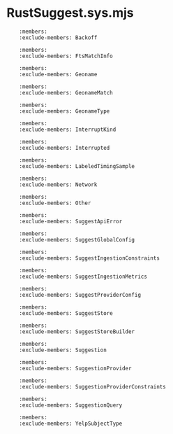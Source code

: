 # RustSuggest.sys.mjs
```{js:autoclass} RustSuggest.sys.Backoff
    :members:
    :exclude-members: Backoff
```
```{js:autoclass} RustSuggest.sys.FtsMatchInfo
    :members:
    :exclude-members: FtsMatchInfo
```
```{js:autoclass} RustSuggest.sys.Geoname
    :members:
    :exclude-members: Geoname
```
```{js:autoclass} RustSuggest.sys.GeonameMatch
    :members:
    :exclude-members: GeonameMatch
```
```{js:autoclass} RustSuggest.sys.GeonameType
    :members:
    :exclude-members: GeonameType
```
```{js:autoclass} RustSuggest.sys.InterruptKind
    :members:
    :exclude-members: InterruptKind
```
```{js:autoclass} RustSuggest.sys.Interrupted
    :members:
    :exclude-members: Interrupted
```
```{js:autoclass} RustSuggest.sys.LabeledTimingSample
    :members:
    :exclude-members: LabeledTimingSample
```
```{js:autoclass} RustSuggest.sys.Network
    :members:
    :exclude-members: Network
```
```{js:autoclass} RustSuggest.sys.Other
    :members:
    :exclude-members: Other
```
```{js:autoclass} RustSuggest.sys.SuggestApiError
    :members:
    :exclude-members: SuggestApiError
```
```{js:autoclass} RustSuggest.sys.SuggestGlobalConfig
    :members:
    :exclude-members: SuggestGlobalConfig
```
```{js:autoclass} RustSuggest.sys.SuggestIngestionConstraints
    :members:
    :exclude-members: SuggestIngestionConstraints
```
```{js:autoclass} RustSuggest.sys.SuggestIngestionMetrics
    :members:
    :exclude-members: SuggestIngestionMetrics
```
```{js:autoclass} RustSuggest.sys.SuggestProviderConfig
    :members:
    :exclude-members: SuggestProviderConfig
```
```{js:autoclass} RustSuggest.sys.SuggestStore
    :members:
    :exclude-members: SuggestStore
```
```{js:autoclass} RustSuggest.sys.SuggestStoreBuilder
    :members:
    :exclude-members: SuggestStoreBuilder
```
```{js:autoclass} RustSuggest.sys.Suggestion
    :members:
    :exclude-members: Suggestion
```
```{js:autoclass} RustSuggest.sys.SuggestionProvider
    :members:
    :exclude-members: SuggestionProvider
```
```{js:autoclass} RustSuggest.sys.SuggestionProviderConstraints
    :members:
    :exclude-members: SuggestionProviderConstraints
```
```{js:autoclass} RustSuggest.sys.SuggestionQuery
    :members:
    :exclude-members: SuggestionQuery
```
```{js:autoclass} RustSuggest.sys.YelpSubjectType
    :members:
    :exclude-members: YelpSubjectType
```
```{js:autofunction} RustSuggest.sys.rawSuggestionUrlMatches
```
